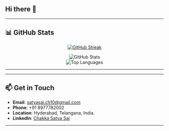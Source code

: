 ## Hi there 👋
---
## 📊 GitHub Stats  

<div align="center">

[![GitHub Streak](https://github-readme-streak-stats.herokuapp.com/?user=saichakk10&theme=highcontrast)](https://github.com/satyasai-ch)  

![GitHub Stats](https://github-readme-stats.vercel.app/api?username=saichakka10&show_icons=true&theme=dark)  
![Top Languages](https://github-readme-stats.vercel.app/api/top-langs/?username=saichakk10&layout=compact&theme=dark)  

</div>

---

---

## 📫 Get in Touch  

- **Email**: [satyasai.ch10@gmail.com](mailto:satyasai.ch10@gmail.com)  
- **Phone**: +91 8977782002  
- **Location**: Hyderabad, Telangana, India.
- **LinkedIn**: [Chakka Satya Sai](https://www.linkedin.com/in/satya-sai-chakka/)  

---
<!--
**saichakka10/saichakka10** is a ✨ _special_ ✨ repository because its `README.md` (this file) appears on your GitHub profile.

Here are some ideas to get you started:

- 🔭 I’m currently working on ...
- 🌱 I’m currently learning ...
- 👯 I’m looking to collaborate on ...
- 🤔 I’m looking for help with ...
- 💬 Ask me about ...
- 📫 How to reach me: ...
- 😄 Pronouns: ...
- ⚡ Fun fact: ...
-->
